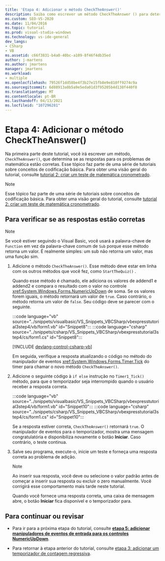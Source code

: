 ```yaml
---
title: 'Etapa 4: Adicionar o método CheckTheAnswer()'
description: Saiba como escrever um método CheckTheAnswer () para determinar se as respostas para os problemas de matemática estão corretas.
ms.custom: SEO-VS-2020
ms.date: 11/04/2016
ms.topic: tutorial
ms.prod: visual-studio-windows
ms.technology: vs-ide-general
dev_langs:
- CSharp
- VB
ms.assetid: c66f3831-b4a0-40bc-a109-8f46f4db35ed
author: j-martens
ms.author: jmartens
manager: jmartens
ms.workload:
- multiple
ms.openlocfilehash: 79526f1dd58be4f3b27e15fb8e9e810ff9274c9a
ms.sourcegitcommit: 6d88913a8b5a9e5eda01d3f95205b4d138f440f8
ms.translationtype: MT
ms.contentlocale: pt-BR
ms.lasthandoff: 04/13/2021
ms.locfileid: "107296281"
---
```

# <a name="step-4-add-the-checktheanswer-method"></a>Etapa 4: Adicionar o método CheckTheAnswer()

Na primeira parte deste tutorial, você irá escrever um método, `CheckTheAnswer()`, que determina se as respostas para os problemas de matemática estão corretas. Esse tópico faz parte de uma série de tutoriais sobre conceitos de codificação básica. Para obter uma visão geral do tutorial, consulte [tutorial 2: criar um teste de matemática cronometrado](../ide/tutorial-2-create-a-timed-math-quiz.md).

> [!NOTE]
> Esse tópico faz parte de uma série de tutoriais sobre conceitos de codificação básica. Para obter uma visão geral do tutorial, consulte [tutorial 2: criar um teste de matemática cronometrado](../ide/tutorial-2-create-a-timed-math-quiz.md).

## <a name="to-verify-whether-the-answers-are-correct"></a>Para verificar se as respostas estão corretas

> [!NOTE]
> Se você estiver seguindo o Visual Basic, você usará a palavra-chave de `Function` em vez da palavra-chave comum de `Sub` porque esse método retorna um valor. É realmente simples: um sub não retorna um valor, mas uma função sim.

1. Adicione o método `CheckTheAnswer()`. Esse método deve estar em linha com os outros métodos que você fez, como `StartTheQuiz()` .

     Quando esse método é chamado, ele adiciona os valores de addend1 e addend2 e compara o resultado com o valor no controle <xref:System.Windows.Forms.NumericUpDown> de soma. Se os valores forem iguais, o método retornará um valor de `true`. Caso contrário, o método retorna um valor de `false`. Seu código deve se parecer com o seguinte.

     :::code language="vb" source="../snippets/visualbasic/VS_Snippets_VBCSharp/vbexpresstutorial3step4/vb/form1.vb" id="Snippet8":::
     :::code language="csharp" source="../snippets/csharp/VS_Snippets_VBCSharp/vbexpresstutorial3step4/cs/form1.cs" id="Snippet8":::

     [!INCLUDE [devlang-control-csharp-vb](./includes/devlang-control-csharp-vb.md)]

     Em seguida, verifique a resposta atualizando o código no método do manipulador de eventos <xref:System.Windows.Forms.Timer.Tick> do timer para chamar o novo método `CheckTheAnswer()`.

2. Adicione o seguinte código à `if else` instrução no `Timer1_Tick()` método, para que o temporizador seja interrompido quando o usuário receber a resposta correta.

     :::code language="vb" source="../snippets/visualbasic/VS_Snippets_VBCSharp/vbexpresstutorial3step4/vb/form1.vb" id="Snippet10":::
     :::code language="csharp" source="../snippets/csharp/VS_Snippets_VBCSharp/vbexpresstutorial3step4/cs/form1.cs" id="Snippet10":::

     Se a resposta estiver correta, `CheckTheAnswer()` retornará `true`. O manipulador de eventos para o temporizador, mostra uma mensagem congratulatória e disponibiliza novamente o botão **Iniciar**. Caso contrário, o teste continua.

3. Salve seu programa, execute-o, inicie um teste e forneça uma resposta correta ao problema de adição.

    > [!NOTE]
    > Ao inserir sua resposta, você deve ou selecione o valor padrão antes de começar a inserir sua resposta ou excluir o zero manualmente. Você corrigirá esse comportamento mais tarde neste tutorial.

     Quando você fornece uma resposta correta, uma caixa de mensagem abre, o botão **Iniciar** fica disponível e o temporizador para.

## <a name="to-continue-or-review"></a>Para continuar ou revisar

- Para ir para a próxima etapa do tutorial, consulte **[etapa 5: adicionar manipuladores de eventos de entrada para os controles NumericUpDown](../ide/step-5-add-enter-event-handlers-for-the-numericupdown-controls.md)**.

- Para retornar à etapa anterior do tutorial, consulte [etapa 3: adicionar um temporizador de contagem regressiva](../ide/step-3-add-a-countdown-timer.md).
